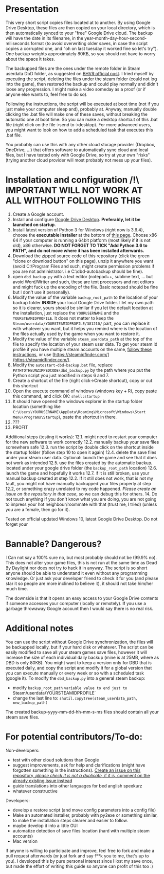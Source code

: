 # Presentation
This very short script copies files located at to another. By using Google Drive Desktop, these files are then copied on your local directory, which is then automatically synced to your "free" Google Drive cloud. The backup will have the date in its filename, in the year-month-day-hour-second-miliseconds format (to avoid overwriting older saves, in case the script copies a corrupted one, and "oh on last tuesday it worked fine so let's try"). One backup weights approximately 80KB, so you should not have to worry about the space it takes. 

The backupped files are the ones under the remote folder in Steam userdata DbD folder, as suggested on [BHVR official post](http://steamcommunity.com/app/381210/discussions/9/1471967615864881023/). I tried myself by executing the script, deleting the files under the steam folder (could not log into the game), then restored the backup and could play normally and didn't loose any progression. I might make a video someday as a proof (or if anyone else wants to, feel free to do so). 

Following the instructions, the script will be executed at boot time (not if you just make your computer sleep and), probably at. Anyway, manually double clicking the .bat file will make one of these saves, without breaking the automatic one at boot time. So you can make a desktop shortcut of this .bat file (right click on the file->send to->desktop). For more advanced users, you might want to look on how to add a scheduled task that executes this .bat file.

You probably can use this with any other cloud storage provider (Dropbox, OneDrive, ...) that offers software to automatically sync cloud and local files, but I have tested only with Google Drive, so try at your own "risks" (trying another cloud provider will most probably not mess up your files). 

# Installation and configuration /!\ IMPORTANT WILL NOT WORK AT ALL WITHOUT FOLLOWING THIS

1. Create a Google account.
2. Install and configure [Google Drive Desktop](https://www.google.com/drive/download/). **Preferably, let it be launched on startup**. 
3. Install latest version of Python 3 for Windows (right now is 3.6.4), choose the **executable installer** at the bottom of [this page](https://www.python.org/downloads/release/python-364/). Choose x86-64 if your computer is running a 64bit platform (most likely if it is not old), x86 otherwise. **DO NOT FORGET TO TICK "Add Python 3.6 to PATH", and do not move where it has been installed afterwards.**
4. Download the zipped source code of this repository (click the green "clone or download button" on this page), unzip it anywhere you want (avoid C:\Program Files and such, might create permission problems if you are not administrator. i.e C:\dbd-autobackup should be fine).
5. open `dbd_backup.py` with a text editor (notepad++, sublime text, ... but avoid Word/Writer and such, these are text processors and not editors and might fuck up the encoding of the file. Basic notepad should be fine but I don't use it personally). 
6. Modify the value of the variable `backup_root_path` to the location of your backup folder **INSIDE** your local Google Drive folder. I let my own path so it is clearer, yours should be similar if you let the default location at the installation, just replace the `YOURUSERNAME` and the `YOURSTEAMIDPROFILE`. It does not matter to keep the `Steam/userdata/YOURSTEAMIDPROFILE/381210/` part, you can replace it with whatever you want, but it helps you remind where is the location of the files actually used by the game when you want to restore it. 
7. Modify the value of the variable `steam_userdata_path` at the top of the file to specify the location of your steam user data. To get your steam id profile if you have multiple steam accounts on the same, [follow these instructions](https://steamcommunity.com/sharedfiles/filedetails/?id=209000244), or use [https://steamidfinder.com/](https://steamidfinder.com/). 
8. Modify the `autostart-dbd-backup.bat` file, replace `PATHTOTHEUNZIPPEDCODE\dbd_backup.py` by the path where you put the Python script you just modified in steps 6 and 7.
9. Create a shortcut of the file (right click->Create shortcut), copy or cut this shortcut
10. Open the execute command of windows (windows key + R), copy paste this command, and click OK:
```shell:startup```
11. It should have opened the windows explorer in the startup folder location (something like `C:\Users\YOURUSERNAME\AppData\Roaming\Microsoft\Windows\Start Menu\Programs\Startup`), paste the shortcut in there.
12. ???
13. PROFIT

Additional steps (testing it works): 
12.1. might need to restart your computer for the new software to work correctly
12.2. manually backup your save files somewhere safe
12.3. run the script by double click on the shortcut inside the startup folder (follow step 10 to open it again)
12.4. delete the save files under your steam user data. Optional: launch the game and see that it does not work as intended
12.5. use the files created by the automatic backup. located under your google drive folder (the `backup_root_path` location)
12.6. launch the game and hopefully it works
12.7. if it is still broken, use your manual backup created at step 12.2. If it still does not work, that is not my fault, you might not have manually backupped your files properly at step 12.2, or something crazy unrelated to my code happened. *Please create an issue on the repository in that case*, so we can debug this for others. 
14. Do not touch anything if you don't know what you are doing, you are not going to impress your hot neighbour/roommate with that (trust me, I tried) (unless you are a female, then go for it). 

Tested on official updated Windows 10, latest Google Drive Desktop. Do not forget your 

# Bannable? Dangerous? 
I Can not say a 100% sure no, but most probably should not be (99.9% no). This does not alter your game files, this is not run at the same time as Dead By Daylight nor does not try to hack it in anyway. The script is so short anyone should be able to understand it even without any programming knowledge. Or just ask your developer friend to check it for you (and please star it so people are more inclined to believe it), it should not take him/her much time.

The downside is that it opens an easy access to your Google Drive contents if someone accesses your computer (locally or remotely). If you use a garbage throwaway Google account then I would say there is no real risk. 

# Additional notes
You can use the script without Google Drive synchronization, the files will be backupped locally, but if your hard disk or whatever. 
The script can be easily modified to save all your steam games save files, however it will increase the size of each individual daily backup (mine is at 25MB, where as DBD is only 80KB). You might want to keep a version only for DBD that is executed daily, and copy the script and modify it for a global version that you can execute manually or every week or so with a scheduled task (google it). 
To modify the `dbd_backup.py` into a general steam backup: 
- modify `backup_root_path` `variable value to end just to `Steam/userdata/YOURSTEAMIDPROFILE`
- change the last line to:
```shutil.copytree(steam_userdata_path, new_backup_path)```

The created backup-yyyy-mm-dd-hh-mm-s-ms files should contain all your steam save files.

# For potential contributors/To-do: 
Non-developers: 
- test with other cloud solutions than Google 
- suggest improvements, ask for help and clarifications (might have forgotten something in the instructions). [Create an issue on this repository, *please check it is not a duplicate*, if it is, comment on the already existing issue instead](https://github.com/CyrilBos/dbd-autobackup/issues)
- guide translations into other languages for bed anglish speekurz
- whatever constructive


Developers:
- develop a restore script (and move config parameters into a config file)
- Make an automated installer, probably with py2exe or something similar, to make the installation steps clearer and easier to follow. 
- maybe develop it into a little GUI
- automatize detection of save files location (hard with multiple steam accounts)
- Mac version

If anyone is willing to participate and improve, feel free to fork and make a pull request afterwards (or just fork and say f**k you to me, that's up to you). I developed this by pure personal interest since I lost my save once, but made the effort of writing this guide so anyone can profit of this too :)

